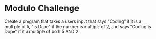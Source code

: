 <h1>Modulo Challenge</h1>
<p>Create a program that takes a users input that says "Coding" if it is a multiple of 5, "is Dope" if the number is multiple of 2, and says "Coding is Dope" if it a multiple of both 5 AND 2</p>